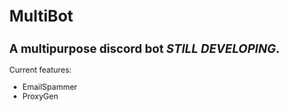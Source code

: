 # MultiBot
A multipurpose discord bot *STILL DEVELOPING*.
----------------------------------------------
Current features:
- EmailSpammer
- ProxyGen
